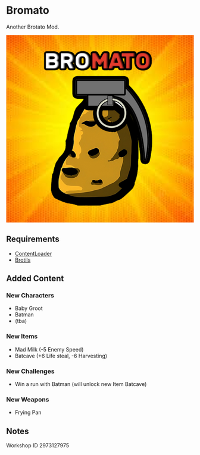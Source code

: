 # Bromato
Another Brotato Mod.

![screenshot](.docs/bromato_steam_workshop_logo.png)

## Requirements
* [ContentLoader](https://github.com/BrotatoMods/Brotato-ContentLoader/)
* [Brotils](https://github.com/BrotatoMods/Brotato-Brotils/)

## Added Content
### New Characters
* Baby Groot
* Batman
* (tba)

### New Items
* Mad Milk (-5 Enemy Speed)
* Batcave (+6 Life steal, -6 Harvesting)

### New Challenges
* Win a run with Batman (will unlock new Item Batcave)

### New Weapons
* Frying Pan

 ## Notes
 Workshop ID 2973127975
